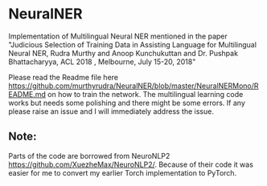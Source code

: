 # NeuralNER
Implementation of Multilingual Neural NER mentioned in the paper "Judicious Selection of Training Data in Assisting Language for Multilingual Neural NER, Rudra Murthy and Anoop Kunchukuttan and Dr. Pushpak Bhattacharyya, ACL 2018 , Melbourne, July 15-20, 2018"


Please read the Readme file here https://github.com/murthyrudra/NeuralNER/blob/master/NeuralNERMono/README.md on how to train the network. The multilingual learning code works but needs some polishing and there might be some errors. If any please raise an issue and I will immediately address the issue.

## Note:
Parts of the code are borrowed from NeuroNLP2 https://github.com/XuezheMax/NeuroNLP2/. Because of their code it was easier for me to convert my earlier Torch implementation to PyTorch.
